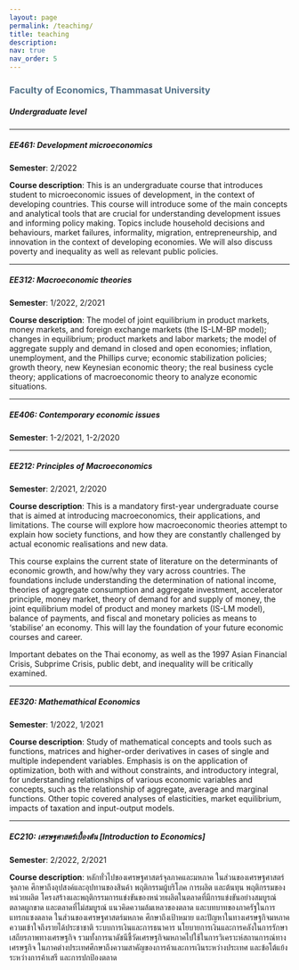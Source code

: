 ```yaml
---
layout: page
permalink: /teaching/
title: teaching
description: 
nav: true
nav_order: 5
---
```

### <span style="color:#537188">Faculty of Economics, Thammasat University</span>
##### *Undergraduate level*

---
##### EE461: Development microeconomics
**Semester**: 2/2022

**Course description**: This is an undergraduate course that introduces student to microeconomic issues of development, in the context of developing countries. This course will introduce some of the main concepts and analytical tools that are crucial for understanding development issues and informing policy making. Topics include household decisions and behaviours, market failures, informality, migration, entrepreneurship, and innovation in the context of developing economies. We will also discuss poverty and inequality as well as relevant public policies.

---
##### EE312: Macroeconomic theories
**Semester**: 1/2022, 2/2021

**Course description**: The model of joint equilibrium in product markets, money markets, and foreign exchange markets (the IS-LM-BP model); changes in equilibrium; product markets and labor markets; the model of aggregate supply and demand in closed and open economies; inflation, unemployment, and the Phillips curve; economic stabilization policies; growth theory, new Keynesian economic theory; the real business cycle theory; applications of macroeconomic theory to analyze economic situations.

---
##### EE406: Contemporary economic issues
**Semester**: 1-2/2021, 1-2/2020


---
##### EE212: Principles of Macroeconomics
**Semester**: 2/2021, 2/2020

**Course description**: This is a mandatory first-year undergraduate course that is aimed at introducing macroeconomics, their applications, and limitations. The course will explore how macroeconomic theories attempt to explain how society functions, and how they are constantly challenged by actual economic realisations and new data.

This course explains the current state of literature on the determinants of economic growth, and how/why they vary across countries. The foundations include understanding the determination of national income, theories of aggregate consumption and aggregate investment, accelerator principle, money market, theory of demand for and supply of money, the joint equilibrium model of product and money markets (IS-LM model), balance of payments, and fiscal and monetary policies as means to ‘stabilise’ an economy. This will lay the foundation of your future economic courses and career. 

Important debates on the Thai economy, as well as the 1997 Asian Financial Crisis, Subprime Crisis, public debt, and inequality will be critically examined.

---
##### EE320: Mathemathical Economics
**Semester**: 1/2022, 1/2021

**Course description**: Study of mathematical concepts and tools such as functions, matrices and higher-order derivatives in cases of single and multiple independent variables. Emphasis is on the application of optimization, both with and without constraints, and introductory integral, for understanding relationships of various economic variables and concepts, such as the relationship of aggregate, average and marginal functions. Other topic covered analyses of elasticities, market equilibrium, impacts of taxation and input-output models.

---
##### EC210: เศรษฐศาสตร์เบื้องต้น [Introduction to Economics]
**Semester**: 2/2022, 2/2021

**Course description**: หลักทั่วไปของเศรษฐศาสตร์จุลภาคและมหภาค ในส่วนของเศรษฐศาสตร์จุลภาค ศึกษาถึงอุปสงค์และอุปทานของสินค้า พฤติกรรมผู้บริโภค การผลิต และต้นทุน พฤติกรรมของหน่วยผลิต โครงสร้างและพฤติกรรมการแข่งขันของหน่วยผลิตในตลาดที่มีการแข่งขันอย่างสมบูรณ์ ตลาดผูกขาด และตลาดที่ไม่สมบูรณ์ แนวคิดความล้มเหลวของตลาด และบทบาทของภาครัฐในการแทรกแซงตลาด ในส่วนของเศรษฐศาสตร์มหภาค ศึกษาถึงเป้าหมาย และปัญหาในทางเศรษฐกิจมหภาค ความเข้าใจถึงรายได้ประชาชาติ ระบบการเงินและการธนาคาร นโยบายการเงินและการคลังในการรักษาเสถียรภาพทางเศรษฐกิจ รวมทั้งการนาดัชนีชี้วัดเศรษฐกิจมหภาคไปใช้ในการวิเคราะห์สถานการณ์ทางเศรษฐกิจ ในภาคต่างประเทศศึกษาถึงความสาคัญของการค้าและการเงินระหว่างประเทศ และข้อโต้แย้งระหว่างการค้าเสรี และการปกป้องตลาด
